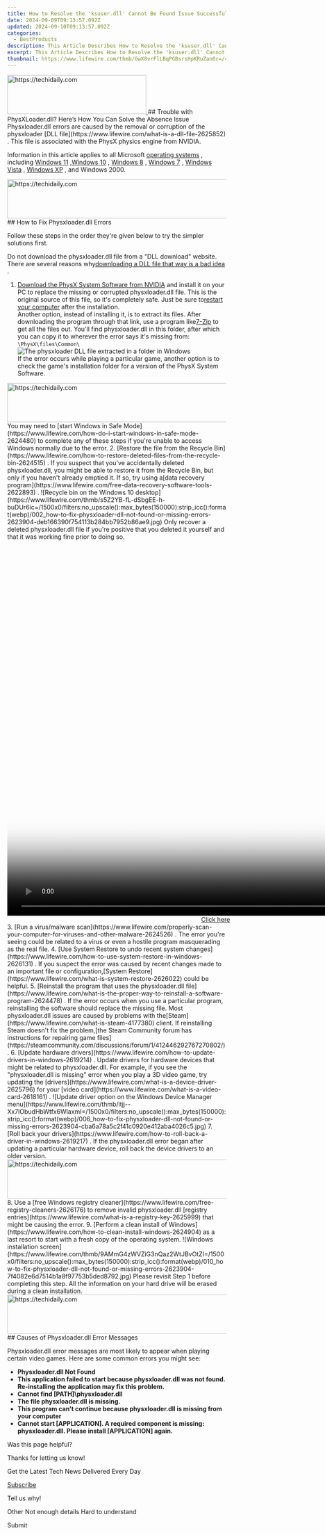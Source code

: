 ```yaml
---
title: How to Resolve the 'ksuser.dll' Cannot Be Found Issue Successfully
date: 2024-09-09T09:13:57.092Z
updated: 2024-09-10T09:13:57.092Z
categories:
  - BestProducts
description: This Article Describes How to Resolve the 'ksuser.dll' Cannot Be Found Issue Successfully
excerpt: This Article Describes How to Resolve the 'ksuser.dll' Cannot Be Found Issue Successfully
thumbnail: https://www.lifewire.com/thmb/GwX8vrFlLBqPGBsrsHpKRuZan0c=/400x300/filters:no_upscale():max_bytes(150000):strip_icc():format(webp)/kmuser-dll-error-59720c1c519de200114aafc7.png
---
```


<!-- affiliate ads begin -->
<a href="https://aligracehair.sjv.io/c/5597632/2135357/19272" target="_top" id="2135357">
  <img src="//a.impactradius-go.com/display-ad/19272-2135357" border="0" alt="https://techidaily.com" width="320" height="90"/>
</a>
<img height="0" width="0" src="https://aligracehair.sjv.io/i/5597632/2135357/19272" style="position:absolute;visibility:hidden;" border="0" />
<!-- affiliate ads end -->
## Trouble with PhysXLoader.dll? Here’s How You Can Solve the Absence Issue
 Physxloader.dll errors are caused by the removal or corruption of the physxloader [DLL file](https://www.lifewire.com/what-is-a-dll-file-2625852) . This file is associated with the PhysX physics engine from NVIDIA.

 Information in this article applies to all Microsoft [operating systems](https://www.lifewire.com/operating-systems-2625912) , including [Windows 11](https://www.lifewire.com/windows-11-5188930) ,[Windows 10](https://www.lifewire.com/windows-10-2626217) , [Windows 8](https://www.lifewire.com/windows-8-2626235) , [Windows 7](https://www.lifewire.com/windows-7-2626265) , [Windows Vista](https://www.lifewire.com/windows-vista-2626311) , [Windows XP](https://www.lifewire.com/windows-xp-2626354) , and Windows 2000.

<!-- affiliate ads begin -->
<a href="https://ephamedtechinc.pxf.io/c/5597632/2136618/26400" target="_top" id="2136618">
  <img src="//a.impactradius-go.com/display-ad/26400-2136618" border="0" alt="https://techidaily.com" width="728" height="90"/>
</a>
<img height="0" width="0" src="https://ephamedtechinc.pxf.io/i/5597632/2136618/26400" style="position:absolute;visibility:hidden;" border="0" />
<!-- affiliate ads end -->
## How to Fix Physxloader.dll Errors

 Follow these steps in the order they're given below to try the simpler solutions first.

 Do not download the physxloader.dll file from a "DLL download" website. There are several reasons why[downloading a DLL file that way is a bad idea](https://www.lifewire.com/important-reasons-not-to-download-dll-files-2624455) .

1. [Download the PhysX System Software from NVIDIA](https://www.nvidia.com/en-us/drivers/physx/physx-9-21-0713-driver/) and install it on your PC to replace the missing or corrupted physxloader.dll file. This is the original source of this file, so it's completely safe. Just be sure to[restart your computer](https://www.lifewire.com/how-to-reboot-a-computer-2624568) after the installation.  
 Another option, instead of installing it, is to extract its files. After downloading the program through that link, use a program like[7-Zip](https://www.7-zip.org/) to get all the files out. You'll find physxloader.dll in this folder, after which you can copy it to wherever the error says it's missing from:  
 `\PhysX\files\Common\`  
![The physxloader DLL file extracted in a folder in Windows](https://www.lifewire.com/thmb/z6AjK2Fdi3W-_8lKiR-_gaDiDBE=/1500x0/filters:no_upscale():max_bytes(150000):strip_icc():format(webp)/physxloader-dll-file-5b31a73b29a44658b75893b9eb0ff13c.png)  
 If the error occurs while playing a particular game, another option is to check the game's installation folder for a version of the PhysX System Software.  
<!-- affiliate ads begin -->
<a href="https://appsumo.8odi.net/c/5597632/2118324/7443" target="_top" id="2118324">
  <img src="//a.impactradius-go.com/display-ad/7443-2118324" border="0" alt="https://techidaily.com" width="600" height="90"/>
</a>
<img height="0" width="0" src="https://appsumo.8odi.net/i/5597632/2118324/7443" style="position:absolute;visibility:hidden;" border="0" />
<!-- affiliate ads end -->
 You may need to [start Windows in Safe Mode](https://www.lifewire.com/how-do-i-start-windows-in-safe-mode-2624480) to complete any of these steps if you're unable to access Windows normally due to the error.
2. [Restore the file from the Recycle Bin](https://www.lifewire.com/how-to-restore-deleted-files-from-the-recycle-bin-2624515) . If you suspect that you've accidentally deleted physxloader.dll, you might be able to restore it from the Recycle Bin, but only if you haven't already emptied it. If so, try using a[data recovery program](https://www.lifewire.com/free-data-recovery-software-tools-2622893) .  
![Recycle bin on the Windows 10 desktop](https://www.lifewire.com/thmb/s5Z2YB-fL-dSbgEE-h-buDUr6ic=/1500x0/filters:no_upscale():max_bytes(150000):strip_icc():format(webp)/002_how-to-fix-physxloader-dll-not-found-or-missing-errors-2623904-deb166390f754113b284bb7952b86ae9.jpg)  
 Only recover a deleted physxloader.dll file if you're positive that you deleted it yourself and that it was working fine prior to doing so.
<!-- affiliate ads begin -->
<span id="1495277">
					<video width="1536" height="864" style="cursor:pointer"
           poster="//a.impactradius-go.com/display-clicktoplayimage/1495277.png"
           onclick="if(!this.playClicked){this.play();this.setAttribute('controls',true);this.playClicked=true;}">
	   <source src="//a.impactradius-go.com/display-ad/17189-1495277">
	   <img src="//a.impactradius-go.com/display-clicktoplayimage/1495277.png" style="border: none; height: 100%; width: 100%; object-fit: contain">
	</video>
	<div style="width:960px;text-align:center"><a href="javascript:window.open(decodeURIComponent('https%3A%2F%2Ffunwhole.sjv.io%2Fc%2F5597632%2F1495277%2F17189'), '_blank');void(0);">Click here</a></div>
</span>
<img height="0" width="0" src="https://imp.pxf.io/i/5597632/1495277/17189" style="position:absolute;visibility:hidden;" border="0" />
<!-- affiliate ads end -->
3. [Run a virus/malware scan](https://www.lifewire.com/properly-scan-your-computer-for-viruses-and-other-malware-2624526) . The error you're seeing could be related to a virus or even a hostile program masquerading as the real file.
4. [Use System Restore to undo recent system changes](https://www.lifewire.com/how-to-use-system-restore-in-windows-2626131) . If you suspect the error was caused by recent changes made to an important file or configuration,[System Restore](https://www.lifewire.com/what-is-system-restore-2626022) could be helpful.
5. [Reinstall the program that uses the physxloader.dll file](https://www.lifewire.com/what-is-the-proper-way-to-reinstall-a-software-program-2624478) . If the error occurs when you use a particular program, reinstalling the software should replace the missing file.  
 Most physxloader.dll issues are caused by problems with the[Steam](https://www.lifewire.com/what-is-steam-4177380) client. If reinstalling Steam doesn't fix the problem,[the Steam Community forum has instructions for repairing game files](https://steamcommunity.com/discussions/forum/1/412446292767270802/) .
6. [Update hardware drivers](https://www.lifewire.com/how-to-update-drivers-in-windows-2619214) . Update drivers for hardware devices that might be related to physxloader.dll. For example, if you see the "physxloader.dll is missing" error when you play a 3D video game, try updating the [drivers](https://www.lifewire.com/what-is-a-device-driver-2625796) for your [video card](https://www.lifewire.com/what-is-a-video-card-2618161) .  
![Update driver option on the Windows Device Manager menu](https://www.lifewire.com/thmb/itjj--Xx7lObudHbWtfx6WlaxmI=/1500x0/filters:no_upscale():max_bytes(150000):strip_icc():format(webp)/006_how-to-fix-physxloader-dll-not-found-or-missing-errors-2623904-cba6a78a5c2f41c0920e412aba4026c5.jpg)
7. [Roll back your drivers](https://www.lifewire.com/how-to-roll-back-a-driver-in-windows-2619217) . If the physxloader.dll error began after updating a particular hardware device, roll back the device drivers to an older version.
<!-- affiliate ads begin -->
<a href="https://ephamedtechinc.pxf.io/c/5597632/2137209/26400" target="_top" id="2137209">
  <img src="//a.impactradius-go.com/display-ad/26400-2137209" border="0" alt="https://techidaily.com" width="728" height="90"/>
</a>
<img height="0" width="0" src="https://ephamedtechinc.pxf.io/i/5597632/2137209/26400" style="position:absolute;visibility:hidden;" border="0" />
<!-- affiliate ads end -->
8. Use a [free Windows registry cleaner](https://www.lifewire.com/free-registry-cleaners-2626176) to remove invalid physxloader.dll [registry entries](https://www.lifewire.com/what-is-a-registry-key-2625999) that might be causing the error.
9. [Perform a clean install of Windows](https://www.lifewire.com/how-to-clean-install-windows-2624904) as a last resort to start with a fresh copy of the operating system.  
![Windows installation screen](https://www.lifewire.com/thmb/9AMmG4zWVZiG3nQaz2WtJBvOtZI=/1500x0/filters:no_upscale():max_bytes(150000):strip_icc():format(webp)/010_how-to-fix-physxloader-dll-not-found-or-missing-errors-2623904-7f4082e6d7514b1a8f97753b5ded8792.jpg)  
 Please revisit Step 1 before completing this step. All the information on your hard drive will be erased during a clean installation.

<!-- affiliate ads begin -->
<a href="https://ephamedtechinc.pxf.io/c/5597632/2137216/26400" target="_top" id="2137216">
  <img src="//a.impactradius-go.com/display-ad/26400-2137216" border="0" alt="https://techidaily.com" width="728" height="90"/>
</a>
<img height="0" width="0" src="https://ephamedtechinc.pxf.io/i/5597632/2137216/26400" style="position:absolute;visibility:hidden;" border="0" />
<!-- affiliate ads end -->
## Causes of Physxloader.dll Error Messages

 Physxloader.dll error messages are most likely to appear when playing certain video games. Here are some common errors you might see:

* **Physxloader.dll Not Found**
* **This application failed to start because physxloader.dll was not found. Re-installing the application may fix this problem.**
* **Cannot find \[PATH\]\\physxloader.dll**
* **The file physxloader.dll is missing.**
* **This program can't continue because physxloader.dll is missing from your computer**
* **Cannot start \[APPLICATION\]. A required component is missing: physxloader.dll. Please install \[APPLICATION\] again.**

Was this page helpful?

Thanks for letting us know!

 Get the Latest Tech News Delivered Every Day

[Subscribe](https://www.lifewire.com/#)

Tell us why!

 Other  Not enough details  Hard to understand

 Submit

<ins class="adsbygoogle"
     style="display:block"
     data-ad-format="autorelaxed"
     data-ad-client="ca-pub-7571918770474297"
     data-ad-slot="1223367746"></ins>



<ins class="adsbygoogle"
     style="display:block"
     data-ad-client="ca-pub-7571918770474297"
     data-ad-slot="8358498916"
     data-ad-format="auto"
     data-full-width-responsive="true"></ins>



